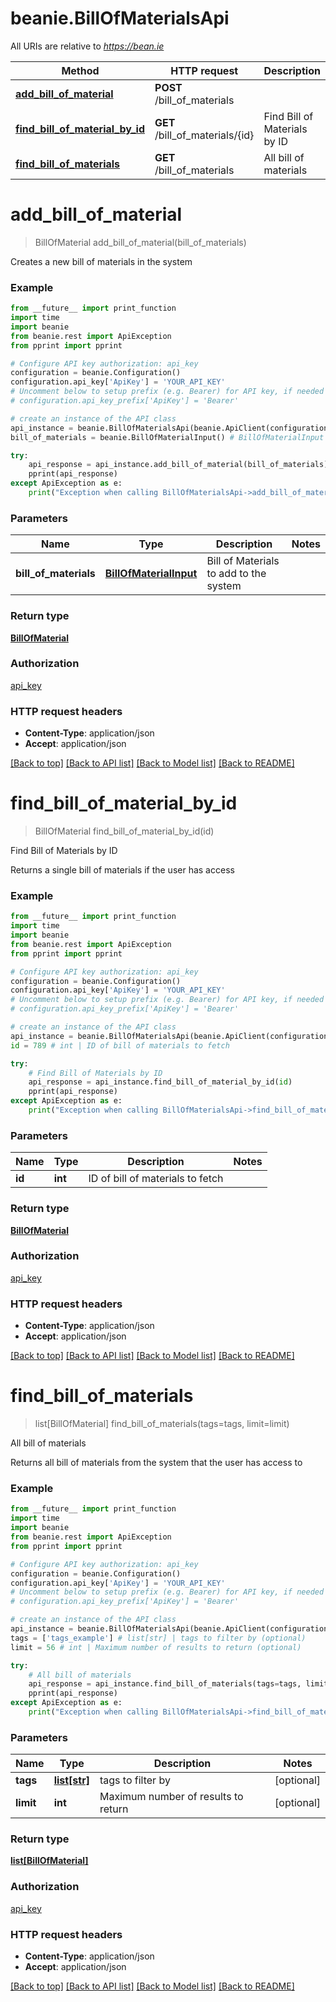 # beanie.BillOfMaterialsApi

All URIs are relative to *https://bean.ie*

Method | HTTP request | Description
------------- | ------------- | -------------
[**add_bill_of_material**](BillOfMaterialsApi.md#add_bill_of_material) | **POST** /bill_of_materials | 
[**find_bill_of_material_by_id**](BillOfMaterialsApi.md#find_bill_of_material_by_id) | **GET** /bill_of_materials/{id} | Find Bill of Materials by ID
[**find_bill_of_materials**](BillOfMaterialsApi.md#find_bill_of_materials) | **GET** /bill_of_materials | All bill of materials


# **add_bill_of_material**
> BillOfMaterial add_bill_of_material(bill_of_materials)



Creates a new bill of materials in the system

### Example
```python
from __future__ import print_function
import time
import beanie
from beanie.rest import ApiException
from pprint import pprint

# Configure API key authorization: api_key
configuration = beanie.Configuration()
configuration.api_key['ApiKey'] = 'YOUR_API_KEY'
# Uncomment below to setup prefix (e.g. Bearer) for API key, if needed
# configuration.api_key_prefix['ApiKey'] = 'Bearer'

# create an instance of the API class
api_instance = beanie.BillOfMaterialsApi(beanie.ApiClient(configuration))
bill_of_materials = beanie.BillOfMaterialInput() # BillOfMaterialInput | Bill of Materials to add to the system

try:
    api_response = api_instance.add_bill_of_material(bill_of_materials)
    pprint(api_response)
except ApiException as e:
    print("Exception when calling BillOfMaterialsApi->add_bill_of_material: %s\n" % e)
```

### Parameters

Name | Type | Description  | Notes
------------- | ------------- | ------------- | -------------
 **bill_of_materials** | [**BillOfMaterialInput**](BillOfMaterialInput.md)| Bill of Materials to add to the system | 

### Return type

[**BillOfMaterial**](BillOfMaterial.md)

### Authorization

[api_key](../README.md#api_key)

### HTTP request headers

 - **Content-Type**: application/json
 - **Accept**: application/json

[[Back to top]](#) [[Back to API list]](../README.md#documentation-for-api-endpoints) [[Back to Model list]](../README.md#documentation-for-models) [[Back to README]](../README.md)

# **find_bill_of_material_by_id**
> BillOfMaterial find_bill_of_material_by_id(id)

Find Bill of Materials by ID

Returns a single bill of materials if the user has access

### Example
```python
from __future__ import print_function
import time
import beanie
from beanie.rest import ApiException
from pprint import pprint

# Configure API key authorization: api_key
configuration = beanie.Configuration()
configuration.api_key['ApiKey'] = 'YOUR_API_KEY'
# Uncomment below to setup prefix (e.g. Bearer) for API key, if needed
# configuration.api_key_prefix['ApiKey'] = 'Bearer'

# create an instance of the API class
api_instance = beanie.BillOfMaterialsApi(beanie.ApiClient(configuration))
id = 789 # int | ID of bill of materials to fetch

try:
    # Find Bill of Materials by ID
    api_response = api_instance.find_bill_of_material_by_id(id)
    pprint(api_response)
except ApiException as e:
    print("Exception when calling BillOfMaterialsApi->find_bill_of_material_by_id: %s\n" % e)
```

### Parameters

Name | Type | Description  | Notes
------------- | ------------- | ------------- | -------------
 **id** | **int**| ID of bill of materials to fetch | 

### Return type

[**BillOfMaterial**](BillOfMaterial.md)

### Authorization

[api_key](../README.md#api_key)

### HTTP request headers

 - **Content-Type**: application/json
 - **Accept**: application/json

[[Back to top]](#) [[Back to API list]](../README.md#documentation-for-api-endpoints) [[Back to Model list]](../README.md#documentation-for-models) [[Back to README]](../README.md)

# **find_bill_of_materials**
> list[BillOfMaterial] find_bill_of_materials(tags=tags, limit=limit)

All bill of materials

Returns all bill of materials from the system that the user has access to

### Example
```python
from __future__ import print_function
import time
import beanie
from beanie.rest import ApiException
from pprint import pprint

# Configure API key authorization: api_key
configuration = beanie.Configuration()
configuration.api_key['ApiKey'] = 'YOUR_API_KEY'
# Uncomment below to setup prefix (e.g. Bearer) for API key, if needed
# configuration.api_key_prefix['ApiKey'] = 'Bearer'

# create an instance of the API class
api_instance = beanie.BillOfMaterialsApi(beanie.ApiClient(configuration))
tags = ['tags_example'] # list[str] | tags to filter by (optional)
limit = 56 # int | Maximum number of results to return (optional)

try:
    # All bill of materials
    api_response = api_instance.find_bill_of_materials(tags=tags, limit=limit)
    pprint(api_response)
except ApiException as e:
    print("Exception when calling BillOfMaterialsApi->find_bill_of_materials: %s\n" % e)
```

### Parameters

Name | Type | Description  | Notes
------------- | ------------- | ------------- | -------------
 **tags** | [**list[str]**](str.md)| tags to filter by | [optional] 
 **limit** | **int**| Maximum number of results to return | [optional] 

### Return type

[**list[BillOfMaterial]**](BillOfMaterial.md)

### Authorization

[api_key](../README.md#api_key)

### HTTP request headers

 - **Content-Type**: application/json
 - **Accept**: application/json

[[Back to top]](#) [[Back to API list]](../README.md#documentation-for-api-endpoints) [[Back to Model list]](../README.md#documentation-for-models) [[Back to README]](../README.md)

